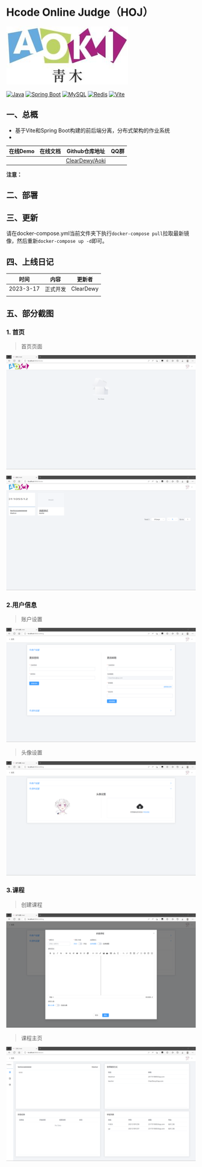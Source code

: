# Hcode Online Judge（HOJ）

![logo](logo.png)

[![Java](https://img.shields.io/badge/Java-17-informational)](http://openjdk.java.net/)
[![Spring Boot](https://img.shields.io/badge/Spring%20Boot-3.0-success)](https://spring.io/projects/spring-boot)
[![MySQL](https://img.shields.io/badge/MySQL-8.0.19-blue)](https://www.mysql.com/)
[![Redis](https://img.shields.io/badge/Redis-5.0.9-red)](https://redis.io/)
[![Vite](https://img.shields.io/badge/Vite-4.0.0-success)](https://cn.vuejs.org/)

## 一、总概

- 基于Vite和Spring Boot构建的前后端分离，分布式架构的作业系统
- 

| 在线Demo | 在线文档 |                   Github仓库地址                    | QQ群 |
| :------: | :------: | :-------------------------------------------------: | :--: |
|          |          | [ClearDewy/Aoki](https://github.com/ClearDewy/Aoki) |      |

**注意：**

## 二、部署

## 三、更新

请在docker-compose.yml当前文件夹下执行`docker-compose pull`拉取最新镜像，然后重新`docker-compose up -d`即可。

## 四、上线日记

| 时间       | 内容     | 更新者   |
| ---------- | -------- | -------- |
| 2023-3-17 | 正式开发 | ClearDewy |
|  |        |          |


## 五、部分截图

### 1. 首页

> 首页页面 

![img](https://raw.githubusercontent.com/ClearDewy/TyporaImg/main/img/202304292152841.png)

![img](https://raw.githubusercontent.com/ClearDewy/TyporaImg/main/img/202304292156923.png)

### 2.用户信息

>   账户设置

![1](https://raw.githubusercontent.com/ClearDewy/TyporaImg/main/img/202304292158039.png)

>   头像设置

![2](https://raw.githubusercontent.com/ClearDewy/TyporaImg/main/img/202304292159765.png)

### 3.课程

>   创建课程

![3](https://raw.githubusercontent.com/ClearDewy/TyporaImg/main/img/202304292200213.png)

>   课程主页

![4](https://raw.githubusercontent.com/ClearDewy/TyporaImg/main/img/202304292200117.png)
